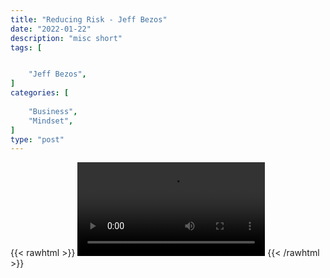 ```yaml
---
title: "Reducing Risk - Jeff Bezos"
date: "2022-01-22"
description: "misc short"
tags: [


    "Jeff Bezos",
]
categories: [
    
    "Business",
    "Mindset",
]
type: "post"
---
```

{{< rawhtml >}}
    <video width="auto" height="auto" controls>
        <source src="https://clips.dev00ps.com/MISC/bezos2.mp4" type="video/mp4"> 
    </video>
{{< /rawhtml >}}    